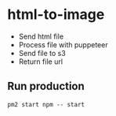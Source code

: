 # html-to-image

- Send html file 
- Process file with puppeteer
- Send file to s3
- Return file url



## Run production
```
pm2 start npm -- start
```
